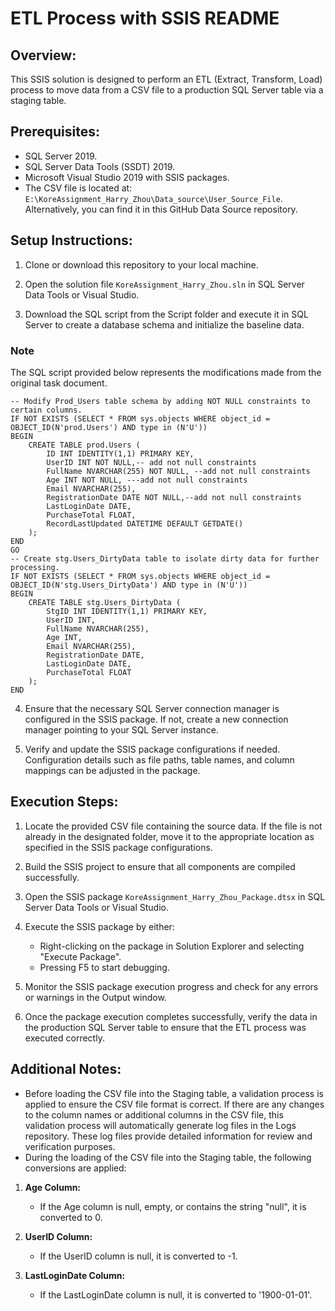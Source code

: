 # ETL Process with SSIS README

## Overview:
This SSIS solution is designed to perform an ETL (Extract, Transform, Load) process to move data from a CSV file to a production SQL Server table via a staging table.

## Prerequisites:
- SQL Server 2019.
- SQL Server Data Tools (SSDT) 2019.
- Microsoft Visual Studio 2019 with SSIS packages.
- The CSV file is located at: `E:\KoreAssignment_Harry_Zhou\Data_source\User_Source_File`. Alternatively, you can find it in this GitHub Data Source repository.

## Setup Instructions:
1. Clone or download this repository to your local machine.

2. Open the solution file `KoreAssignment_Harry_Zhou.sln` in SQL Server Data Tools or Visual Studio.

3. Download the SQL script from the Script folder and execute it in SQL Server to create a database schema and initialize the baseline data.

### Note
The SQL script provided below represents the modifications made from the original task document.
```
-- Modify Prod_Users table schema by adding NOT NULL constraints to certain columns.
IF NOT EXISTS (SELECT * FROM sys.objects WHERE object_id = OBJECT_ID(N'prod.Users') AND type in (N'U'))
BEGIN
    CREATE TABLE prod.Users (
        ID INT IDENTITY(1,1) PRIMARY KEY,
        UserID INT NOT NULL,-- add not null constraints
        FullName NVARCHAR(255) NOT NULL, --add not null constraints
        Age INT NOT NULL, ---add not null constraints
        Email NVARCHAR(255),
        RegistrationDate DATE NOT NULL,--add not null constraints
        LastLoginDate DATE,
        PurchaseTotal FLOAT,
        RecordLastUpdated DATETIME DEFAULT GETDATE()
    );
END
GO
-- Create stg.Users_DirtyData table to isolate dirty data for further processing.
IF NOT EXISTS (SELECT * FROM sys.objects WHERE object_id = OBJECT_ID(N'stg.Users_DirtyData') AND type in (N'U'))
BEGIN
    CREATE TABLE stg.Users_DirtyData (
        StgID INT IDENTITY(1,1) PRIMARY KEY,
        UserID INT,
        FullName NVARCHAR(255),
        Age INT,
        Email NVARCHAR(255),
        RegistrationDate DATE,
        LastLoginDate DATE,
        PurchaseTotal FLOAT
    );
END

```

4. Ensure that the necessary SQL Server connection manager is configured in the SSIS package. If not, create a new connection manager pointing to your SQL Server instance.

5. Verify and update the SSIS package configurations if needed. Configuration details such as file paths, table names, and column mappings can be adjusted in the package.

## Execution Steps:
1. Locate the provided CSV file containing the source data. If the file is not already in the designated folder, move it to the appropriate location as specified in the SSIS package configurations.

2. Build the SSIS project to ensure that all components are compiled successfully.

3. Open the SSIS package `KoreAssignment_Harry_Zhou_Package.dtsx` in SQL Server Data Tools or Visual Studio.

4. Execute the SSIS package by either:
   - Right-clicking on the package in Solution Explorer and selecting "Execute Package".
   - Pressing F5 to start debugging.

5. Monitor the SSIS package execution progress and check for any errors or warnings in the Output window.

6. Once the package execution completes successfully, verify the data in the production SQL Server table to ensure that the ETL process was executed correctly.

## Additional Notes:
- Before loading the CSV file into the Staging table, a validation process is applied to ensure the CSV file format is correct. If there are any changes to the column names or additional columns in the CSV file, this validation process will automatically generate log files in the Logs repository. These log files provide detailed information for review and verification purposes.
- During the loading of the CSV file into the Staging table, the following conversions are applied:

1. **Age Column:**
   - If the Age column is null, empty, or contains the string "null", it is converted to 0.

2. **UserID Column:**
   - If the UserID column is null, it is converted to -1.

3. **LastLoginDate Column:**
   - If the LastLoginDate column is null, it is converted to '1900-01-01'.




